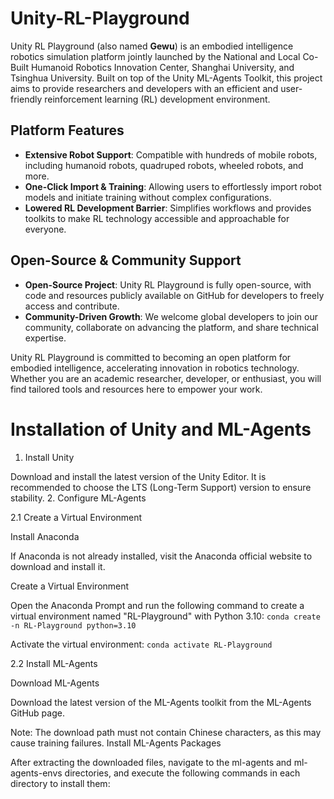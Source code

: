 # Unity-RL-Playground
Unity RL Playground (also named **Gewu**) is an embodied intelligence robotics simulation platform jointly launched by the National and Local Co-Built Humanoid Robotics Innovation Center, Shanghai University, and Tsinghua University. Built on top of the Unity ML-Agents Toolkit, this project aims to provide researchers and developers with an efficient and user-friendly reinforcement learning (RL) development environment.

## Platform Features‌

- **Extensive Robot Support‌**: Compatible with hundreds of mobile robots, including humanoid robots, quadruped robots, wheeled robots, and more.
- **One-Click Import & Training‌**: Allowing users to effortlessly import robot models and initiate training without complex configurations.
- **Lowered RL Development Barrier‌**: Simplifies workflows and provides toolkits to make RL technology accessible and approachable for everyone.

## Open-Source & Community Support‌

- **Open-Source Project‌**: Unity RL Playground is fully open-source, with code and resources publicly available on GitHub for developers to freely access and contribute.
- **Community-Driven Growth‌**: We welcome global developers to join our community, collaborate on advancing the platform, and share technical expertise.

Unity RL Playground is committed to becoming an open platform for embodied intelligence, accelerating innovation in robotics technology. Whether you are an academic researcher, developer, or enthusiast, you will find tailored tools and resources here to empower your work.

# Installation of Unity and ML-Agents
1. Install Unity

Download and install the latest version of the Unity Editor. It is recommended to choose the LTS (Long-Term Support) version to ensure stability.
2. Configure ML-Agents

2.1 Create a Virtual Environment

Install Anaconda

If Anaconda is not already installed, visit the Anaconda official website to download and install it.

Create a Virtual Environment

Open the Anaconda Prompt and run the following command to create a virtual environment named "RL-Playground" with Python 3.10: `conda create -n RL-Playground python=3.10`

Activate the virtual environment: `conda activate RL-Playground`

2.2 Install ML-Agents

Download ML-Agents

Download the latest version of the ML-Agents toolkit from the ML-Agents GitHub page.

Note: The download path must not contain Chinese characters, as this may cause training failures.
Install ML-Agents Packages

After extracting the downloaded files, navigate to the ml-agents and ml-agents-envs directories, and execute the following commands in each directory to install them:
